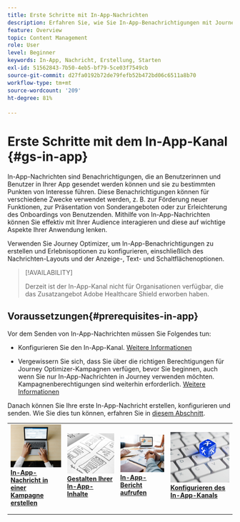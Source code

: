 ```yaml
---
title: Erste Schritte mit In-App-Nachrichten
description: Erfahren Sie, wie Sie In-App-Benachrichtigungen mit Journey Optimizer senden.
feature: Overview
topic: Content Management
role: User
level: Beginner
keywords: In-App, Nachricht, Erstellung, Starten
exl-id: 51562843-7b50-4eb5-bf79-5ce03f7549cb
source-git-commit: d27fa0192b72de79fefb52b472bd06c6511a8b70
workflow-type: tm+mt
source-wordcount: '209'
ht-degree: 81%

---
```


# Erste Schritte mit dem In-App-Kanal {#gs-in-app}

In-App-Nachrichten sind Benachrichtigungen, die an Benutzerinnen und Benutzer in Ihrer App gesendet werden können und sie zu bestimmten Punkten von Interesse führen. Diese Benachrichtigungen können für verschiedene Zwecke verwendet werden, z. B. zur Förderung neuer Funktionen, zur Präsentation von Sonderangeboten oder zur Erleichterung des Onboardings von Benutzenden. Mithilfe von In-App-Nachrichten können Sie effektiv mit Ihrer Audience interagieren und diese auf wichtige Aspekte Ihrer Anwendung lenken.

Verwenden Sie Journey Optimizer, um In-App-Benachrichtigungen zu erstellen und Erlebnisoptionen zu konfigurieren, einschließlich des Nachrichten-Layouts und der Anzeige-, Text- und Schaltflächenoptionen.

>[!AVAILABILITY]
>
>Derzeit ist der In-App-Kanal nicht für Organisationen verfügbar, die das Zusatzangebot Adobe Healthcare Shield erworben haben.
>

## Voraussetzungen{#prerequisites-in-app}

Vor dem Senden von In-App-Nachrichten müssen Sie Folgendes tun:

* Konfigurieren Sie den In-App-Kanal. [Weitere Informationen](inapp-configuration.md)

* Vergewissern Sie sich, dass Sie über die richtigen Berechtigungen für Journey Optimizer-Kampagnen verfügen, bevor Sie beginnen, auch wenn Sie nur In-App-Nachrichten in Journey verwenden möchten. Kampagnenberechtigungen sind weiterhin erforderlich. [Weitere Informationen](../campaigns/get-started-with-campaigns.md#campaign-prerequisites)

Danach können Sie Ihre erste In-App-Nachricht erstellen, konfigurieren und senden. Wie Sie dies tun können, erfahren Sie in [diesem Abschnitt](create-in-app.md).

<table style="table-layout:fixed"><tr style="border: 0;">
<td>
<a href="create-in-app.md">
<img alt="Lead" src="../assets/do-not-localize/inapp-create.jpeg">
</a>
<div><a href="create-in-app.md"><strong>In-App-Nachricht in einer Kampagne erstellen</strong>
</div>
<p>
</td>
<td>
<a href="design-in-app.md">
<img alt="Gelegentlich" src="../assets/do-not-localize/inapp-design.jpg">
</a>
<div>
<a href="design-in-app.md"><strong>Gestalten Ihrer In-App-Inhalte</strong></a>
</div>
<p></td>
<td>
<a href="../reports/campaign-global-report.md#inapp-global">
<img alt="Validierung" src="../assets/do-not-localize/inapp-report.jpg">
</a>
<div>
<a href="../reports/campaign-global-report.md#inapp-global"><strong>In-App-Bericht aufrufen</strong></a>
</div>
<p>
</td>
<td>
<a href="inapp-configuration.md">
<img alt="Validierung" src="../assets/do-not-localize/inapp-config.jpg">
</a>
<div>
<a href="inapp-configuration.md"><strong>Konfigurieren des In-App-Kanals</strong></a>
</div>
<p>
</td>
</tr></table>

